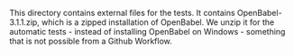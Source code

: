 This directory contains external files for the tests.
It contains OpenBabel-3.1.1.zip, which is a zipped installation of OpenBabel. We unzip it for the automatic tests - instead of installing OpenBabel on Windows - something that is not possible from a Github Workflow.
